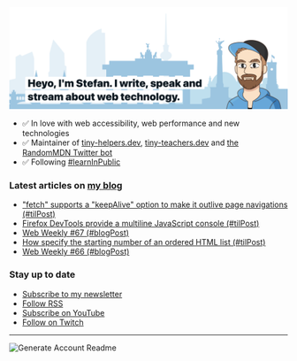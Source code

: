 <img alt="Heyo, I'm Stefan. I write and speak about web technology." src="https://raw.githubusercontent.com/stefanjudis/stefanjudis/main/screenshot.png">

- ✅ In love with web accessibility, web performance and new technologies
- ✅ Maintainer of [tiny-helpers.dev](https://tiny-helpers.dev), [tiny-teachers.dev](https://tiny-teachers.dev/) and [the RandomMDN Twitter bot](https://twitter.com/randomMDN)
- ✅ Following [#learnInPublic](https://www.stefanjudis.com/today-i-learned/)
### Latest articles on [my blog](https://www.stefanjudis.com)

<!-- BLOG-POST-LIST:START -->
- [&quot;fetch&quot; supports a &quot;keepAlive&quot; option to make it outlive page navigations &lpar;#tilPost&rpar;](https://www.stefanjudis.com/today-i-learned/fetch-supports-a-keepalive-option-to-make-it-outlive-page-navigations/)
- [Firefox DevTools provide a multiline JavaScript console &lpar;#tilPost&rpar;](https://www.stefanjudis.com/today-i-learned/firefox-devtools-provide-a-multiline-javascript-console/)
- [Web Weekly #67 &lpar;#blogPost&rpar;](https://www.stefanjudis.com/blog/web-weekly-67/)
- [How specify the starting number of an ordered HTML list &lpar;#tilPost&rpar;](https://www.stefanjudis.com/today-i-learned/how-specify-the-starting-number-of-an-ordered-html-list/)
- [Web Weekly #66 &lpar;#blogPost&rpar;](https://www.stefanjudis.com/blog/web-weekly-66/)
<!-- BLOG-POST-LIST:END -->

### Stay up to date

- [Subscribe to my newsletter](https://www.stefanjudis.com/newsletter/)
- [Follow RSS](https://www.stefanjudis.com/feeds/)
- [Subscribe on YouTube](https://youtube.com/c/stefanjudis)
- [Follow on Twitch](https://www.twitch.tv/stefanjudis)

---

![Generate Account Readme](https://github.com/stefanjudis/stefanjudis/workflows/Generate%20Account%20Readme/badge.svg)
